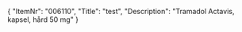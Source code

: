 {
  "ItemNr": "006110",
  "Title": "test",
  "Description": "Tramadol Actavis, kapsel, hård 50 mg"
}